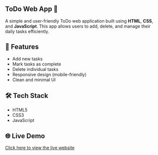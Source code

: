 ## ToDo Web App 📝

A simple and user-friendly ToDo web application built using **HTML**, **CSS**, and **JavaScript**.
This app allows users to add, delete, and manage their daily tasks efficiently.

## 🚀 Features
- Add new tasks
- Mark tasks as complete
- Delete individual tasks
- Responsive design (mobile-friendly)
- Clean and minimal UI

## 🛠️ Tech Stack
- HTML5
- CSS3
- JavaScript 

## 🌐 Live Demo
[Click here to view the live website](https://saba-shamshad.github.io/ToDo-web-app/)
